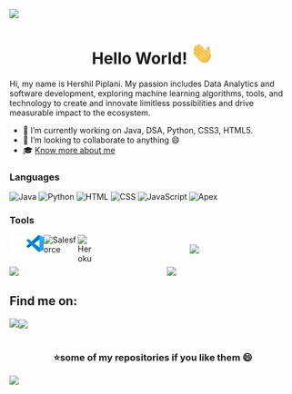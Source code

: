 ![](https://raw.githubusercontent.com/halfrost/halfrost/master/icons/header_.png)

 <h1 align="center">Hello World! <img src="https://raw.githubusercontent.com/ABSphreak/ABSphreak/master/gifs/Hi.gif" width="40px"></h1>
 

<p> Hi, my name is Hershil Piplani. My passion includes Data Analytics and software development, exploring machine learning algorithms, tools, and technology to create and innovate limitless possibilities and drive measurable impact to the ecosystem.</p>

- 🔭 I’m currently working on Java, DSA, Python, CSS3, HTML5.
- 👯 I’m looking to collaborate to anything 😄
- 🎓 [Know more about me](https://herkura.is-a.dev/) 


 ### Languages
 ![Java](https://img.shields.io/badge/-Java-333333?style=flat&logo=java)
 ![Python](https://img.shields.io/badge/-Python-333333?style=flat&logo=python)
 ![HTML](https://img.shields.io/badge/-HTML-333333?style=flat&logo=HTML5)
 ![CSS](https://img.shields.io/badge/-CSS-333333?style=flat&logo=CSS3&logoColor=1572B6)
 ![JavaScript](https://img.shields.io/badge/-JAVASCRIPT-333333?style=flat&logo=JAVASCRIPT)
 ![Apex](https://camo.githubusercontent.com/c9282fbf2ff6598c044b803c0be3288d3f17f7ad86515498c9864be9f7e8d137/68747470733a2f2f696d672e736869656c64732e696f2f62616467652f4f5241434c452d415045582d737563636573732e737667)

 ### Tools
 <div>
 <img align="left" alt="GitHub" width="30px" src="https://github.com/Aakarsh-B/trying-repos/blob/master/github.svg" />
 <img align="left" alt="Visual Studio Code" width="30px" src="https://raw.githubusercontent.com/github/explore/80688e429a7d4ef2fca1e82350fe8e3517d3494d/topics/visual-studio-code/visual-studio-code.png" />
 <img align = "left" alt="Salesforce" width="60px" src = "https://camo.githubusercontent.com/ad3547ec57ee5877eef636f40cd104da8bbc39f4fa2acb9697d2c55663311b1f/68747470733a2f2f6c6f67696e2e73616c6573666f7263652e636f6d2f696d672f6c6f676f3139302e706e67" />
 <img align = "left" alt="Heroku" width="26px" src =
 https://raw.githubusercontent.com/heroku/favicon/master/favicon.iconset/icon_32x32.png />

</div>
<h2 align="center"><img src="https://raw.githubusercontent.com/onimur/.github/master/.resources/git-header.svg" width="30%"></h2>
<img src = "https://github-readme-streak-stats.herokuapp.com?user=herkura&theme=gotham" width = "45%" align = "right"></img>
<img src = "https://github-readme-stats.vercel.app/api?username=herkura&theme=gotham&show_icons=true" width = "45%"></img>


## Find me on:

 <a href="https://herkura.is-a.dev/"> <img align="left" src="https://img.shields.io/badge/website-000000?style=for-the-badge&logo=About.me&logoColor=white"  height="30"></a>

 <a href="https://www.linkedin.com/in/hershil-piplani-639a83178/"> <img align="center" src="https://img.shields.io/badge/LinkedIn-0077B5?style=for-the-badge&logo=linkedin&logoColor=white" height="25"></a>
 <br></br>
<h3 align="center">⭐some of my repositories if you like them 😄</h3>
 
<img src="https://visitor-badge.laobi.icu/badge?page_id=herkura"></img>




